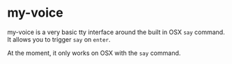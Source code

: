 # my-voice

my-voice is a very basic tty interface around the built in OSX `say` command. It allows you to trigger `say` on `enter`.

At the moment, it only works on OSX with the `say` command.